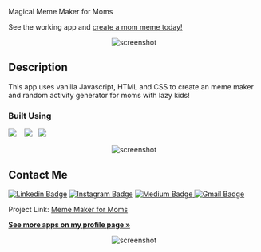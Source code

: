 Magical Meme Maker for Moms


See the working app and [create a mom meme today!](https://bfreed76.github.io/Magical-Meme-Maker-for-Moms/)

 
<p align="center">
<img src="./Media/mm_screenshot1.png" alt="screenshot">
</p>

## Description

This app uses vanilla Javascript, HTML and CSS to create an meme maker and random activity generator for moms with lazy kids! 

### Built Using

<img src="https://img.shields.io/badge/JavaScript-323330?style=for-the-badge&logo=javascript&logoColor=F7DF1E" />&nbsp;&nbsp;&nbsp;
<img src="https://img.shields.io/badge/HTML5-E34F26?style=for-the-badge&logo=html5&logoColor=white" />&nbsp;&nbsp;
<img src="https://img.shields.io/badge/CSS3-1572B6?style=for-the-badge&logo=css3&logoColor=white" />&nbsp;&nbsp;

<p align="center">
<img src="./Media/mm_screenshot2.png" alt="screenshot">
</p>

<!-- CONTACT -->
## Contact Me

[![Linkedin Badge](https://img.shields.io/badge/-brintonfoyreed-blue?style=flat-square&logo=Linkedin&logoColor=white&link=https://www.linkedin.com/in/brintonfoyreed/)](https://www.linkedin.com/in/brintonfoyreed/) [![Instagram Badge](https://img.shields.io/badge/-nigels_vacation-purple?style=flat-square&logo=instagram&logoColor=white&link=https://www.instagram.com/nigels_vacation/)](https://www.instagram.com/nigels_vacation/) [![Medium Badge](https://img.shields.io/badge/-brintonfoyreed-03a57a?style=flat-square&labelColor=000000&logo=Medium&link=https://brintonfoyreed.medium.com/)](https://brintonfoyreed.medium.com/)[ ![Gmail Badge](https://img.shields.io/badge/-brintonfoyreed@gmail.com-c14438?style=flat-square&logo=Gmail&logoColor=white&link=mailto:brintonfoyreed@gmail.com)](mailto:brintonfoyreed@gmail.com)

Project Link: [Meme Maker for Moms](https://bfreed76.github.io/Magical-Meme-Maker-for-Moms/)

<a href="https://github.com/bfreed76">
<strong>See more apps on my profile page »</strong></a>

<p align="center">
<img src="./Media/mm_screenshot3.png" alt="screenshot">
</p>